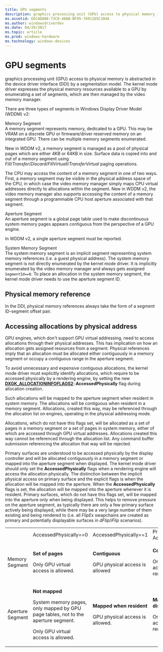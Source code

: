```yaml
---
title: GPU segments
description: graphics processing unit (GPU) access to physical memory is abstracted in the device driver interface (DDI) by a segmentation model.
ms.assetid: E6CAD808-73C0-48AB-BF95-76911D5C104A
ms.author: windowsdriverdev
ms.date: 04/20/2017
ms.topic: article
ms.prod: windows-hardware
ms.technology: windows-devices
---
```


# GPU segments


graphics processing unit (GPU) access to physical memory is abstracted in the device driver interface (DDI) by a segmentation model. The kernel mode driver expresses the physical memory resources available to a GPU by enumerating a set of segments, which are then managed by the video memory manager.

There are three types of segments in Windows Display Driver Model (WDDM) v2:

<span id="Memory_Segment"></span><span id="memory_segment"></span><span id="MEMORY_SEGMENT"></span>Memory Segment  
A memory segment represents memory, dedicated to a GPU. This may be VRAM on a discrete GPU or firmware/driver reserved memory on an integrated GPU. There can be multiple memory segments enumerated.

New in WDDM v2, a memory segment is managed as a pool of physical pages which are either 4KB or 64KB in size. Surface data is copied into and out of a memory segment using *Fill*/*Transfer*/*Discard*/*FillVirtuall*/*TransferVirtual* paging operations.

The CPU may access the content of a memory segment in one of two ways. First, a memory segment may be visible in the physical address space of the CPU, in which case the video memory manager simply maps CPU virtual addresses directly to allocations within the segment. New in WDDM v2, the video memory manager also supports accessing the content of a memory segment through a programmable CPU host aperture associated with that segment.

<span id="Aperture__Segment"></span><span id="aperture__segment"></span><span id="APERTURE__SEGMENT"></span>Aperture Segment  
An aperture segment is a global page table used to make discontinuous system memory pages appears contiguous from the perspective of a GPU engine.

In WDDM v2, a single aperture segment must be reported.

<span id="System_Memory_Segment"></span><span id="system_memory_segment"></span><span id="SYSTEM_MEMORY_SEGMENT"></span>System Memory Segment  
The system memory segment is an implicit segment representing system memory references (i.e. a guest physical address). The system memory segment is not directly enumerated by the kernel mode driver. It is implicitly enumerated by the video memory manager and always gets assigned `SegmentId==0`. To place an allocation in the system memory segment, the kernel mode driver needs to use the aperture segment ID.

## <span id="Physical_memory_reference"></span><span id="physical_memory_reference"></span><span id="PHYSICAL_MEMORY_REFERENCE"></span>Physical memory reference


In the DDI, physical memory references always take the form of a segment ID-segment offset pair.

## <span id="Accessing_allocations_by_physical_address"></span><span id="accessing_allocations_by_physical_address"></span><span id="ACCESSING_ALLOCATIONS_BY_PHYSICAL_ADDRESS"></span>Accessing allocations by physical address


GPU engines, which don't support GPU virtual addressing, need to access allocations through their physical addresses. This has implication on how an allocation gets assigned resources from a segment. Physical references imply that an allocation must be allocated either contiguously in a memory segment or occupy a contiguous range in the aperture segment.

To avoid unnecessary and expensive contiguous allocations, the kernel mode driver must explicitly identify allocations, which require to be accessed physically by a rendering engine, by setting the new [**DXGK\_ALLOCATIONINFOFLAGS2**](https://msdn.microsoft.com/library/windows/hardware/ff560970)::**AccessedPhysically** flag during allocation creation.

Such allocations will be mapped to the aperture segment when resident in system memory. The allocations will be contiguous when resident in a memory segment. Allocations, created this way, may be referenced through the allocation list on engines, operating in the physical addressing mode.

Allocations, which do not have this flags set, will be allocated as a set of pages in a memory segment or a set of pages in system memory, either of which are accessed through GPU virtual addresses. Allocations created this way cannot be referenced through the allocation list. Any command buffer submission referencing the allocation that way will be rejected.

Primary surfaces are understood to be accessed physically by the display controller and will be allocated contiguously in a memory segment or mapped into the aperture segment when displayed. The kernel mode driver should only set the **AccessedPhysically** flags when a rendering engine will access the allocation physically. The distinction between the implicit physical access on primary surface and the explicit flags is when the allocation will be mapped into the aperture. When the **AccessedPhysically** flags is set, the allocation will be mapped into the aperture whenever it is resident. Primary surfaces, which do not have this flags set, will be mapped into the aperture only when being displayed. This helps to remove pressure on the aperture segment, as typically there are only a few primary surface actively being displayed, while there may be a very large number of them existing and being rendered to (i.e. all *FlipEx* swapchains are created as primary and potentially displayable surfaces in *dFlip*/*iFlip* scenarios).

<table>
<colgroup>
<col width="25%" />
<col width="25%" />
<col width="25%" />
<col width="25%" />
</colgroup>
<tbody>
<tr class="odd">
<td align="left"></td>
<td align="left">AccessedPhysically==0</td>
<td align="left">AccessedPhysically==1</td>
<td align="left">Primary && AccessedPhysically==0</td>
</tr>
<tr class="even">
<td align="left">Memory Segment</td>
<td align="left"><p><strong>Set of pages</strong></p>
<p>Only GPU virtual access is allowed.</p></td>
<td align="left"><p><strong>Contiguous</strong></p>
<p>GPU physical access is allowed</p></td>
<td align="left"><p><strong>Contiguous</strong></p>
<p>Only GPU virtual access is allowed by rendering engines.</p></td>
</tr>
<tr class="odd">
<td align="left">Aperture Segment</td>
<td align="left"><p><strong>Not mapped</strong></p>
<p>System memory pages, only mapped by GPU page tables, not to the aperture segment.</p>
<p>Only GPU virtual access is allowed.</p></td>
<td align="left"><p><strong>Mapped when resident</strong></p>
<p>GPU physical access is allowed.</p></td>
<td align="left"><p><strong>Mapped when displayed</strong></p>
<p>Only GPU virtual access is allowed by rendering engines.</p></td>
</tr>
</tbody>
</table>

 

 

 





